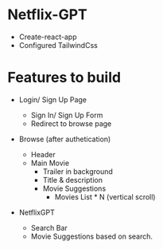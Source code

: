 # Netflix-GPT

- Create-react-app
- Configured TailwindCss

# Features to build

- Login/ Sign Up Page

  - Sign In/ Sign Up Form
  - Redirect to browse page

- Browse (after authetication)

  - Header
  - Main Movie
    - Trailer in background
    - Title & description
    - Movie Suggestions
      - Movies List \* N (vertical scroll)

- NetflixGPT
  - Search Bar
  - Movie Suggestions based on search.

